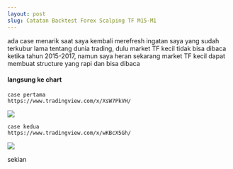 ```yaml
---
layout: post
slug: Catatan Backtest Forex Scalping TF M15-M1
---
```


ada case menarik saat saya kembali merefresh ingatan saya yang sudah terkubur lama tentang dunia trading, dulu market TF kecil tidak bisa dibaca ketika tahun 2015-2017, namun saya heran sekarang market TF kecil dapat membuat structure yang rapi dan bisa dibaca

#### langsung ke chart

```
case pertama
https://www.tradingview.com/x/XsW7PkVH/
```

<img src="https://raw.githubusercontent.com/oksaamerta/oksaamerta.github.io/master/_screenshots/AUDJPY_case1.png" />


```
case kedua
https://www.tradingview.com/x/wKBcX5Gh/
```

<img src="https://raw.githubusercontent.com/oksaamerta/oksaamerta.github.io/master/_screenshots/AUDJPY_case2.png" />


sekian
